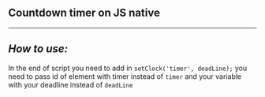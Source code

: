 ## Countdown timer on JS native
_______________________________
## *How to use:*
In the end of script you need to add in `setClock('timer', deadLine);` you need to pass id of element with timer instead of `timer` and your variable with your deadline instead of `deadLine`
